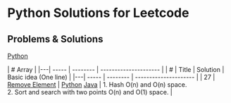 # Python Solutions for Leetcode 

## Problems & Solutions

[Python](https://github.com/qiyuangong/leetcode/tree/master/python) 


| # Array |
|---| ----- | -------- | --------------------- |
| # | Title | Solution | Basic idea (One line) |
|---| ----- | -------- | --------------------- |
| 27 | [Remove Element](https://leetcode.com/problems/remove-element/) | [Python](https://github.com/qiyuangong/leetcode/blob/master/python/001_Two_Sum.py) [Java](https://github.com/qiyuangong/leetcode/blob/master/java/001_Two_Sum.java) | 1. Hash O(n) and O(n) space.<br>2. Sort and search with two points O(n) and O(1) space. |
